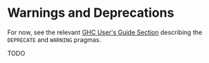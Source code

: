 # Warnings and Deprecations


For now, see the relevant [ GHC User's Guide Section](http://downloads.haskell.org/~ghc/latest/docs/html/users_guide/pragmas.html#warning-deprecated-pragma) describing the `DEPRECATE` and `WARNING` pragmas.

TODO